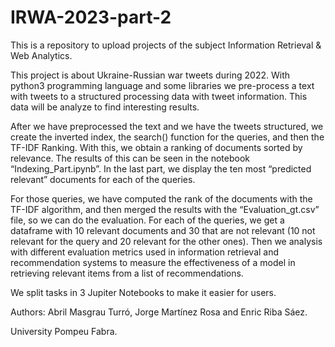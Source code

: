 # IRWA-2023-part-2

This is a repository to upload projects of the subject Information Retrieval & Web Analytics.

This project is about Ukraine-Russian war tweets during 2022. With python3 programming language and some libraries we pre-process a text with tweets to a structured processing data with tweet information. This data will be analyze to find interesting results.

After we have preprocessed the text and we have the tweets structured, we create the inverted index, the search() function for the queries, and then the TF-IDF Ranking. With this, we obtain a ranking of documents sorted by relevance.
The results of this can be seen in the notebook “Indexing_Part.ipynb”. In the last part, we display the ten most “predicted relevant” documents for each of the queries.

For those queries, we have computed the rank of the documents with the TF-IDF algorithm, and then merged the results with the “Evaluation_gt.csv” file, so we can do the evaluation. For each of the queries, we get a dataframe with 10 relevant documents and 30 that are not relevant (10 not relevant for the query and 20 relevant for the other ones). Then we analysis with different evaluation metrics used in information retrieval and recommendation systems to measure the effectiveness of a model in retrieving relevant items from a list of recommendations.

We split tasks in 3 Jupiter Notebooks to make it easier for users. 

Authors: Abril Masgrau Turró, Jorge Martínez Rosa and Enric Riba Sáez.

University Pompeu Fabra.
